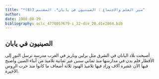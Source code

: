 ```yaml
---
title: "*سير العلم والاجتماع : الصينيون في يابان*. المقتبس 3(8)"
author: 
date: 1908-08-29
bibliography: oclc_4770057679-i_32-div_20.d1e2864.bib
---
```




##  الصينيون في يابان 


 أصبحت بلاد اليابان في الشرق مثل برلين وباريز في الغرب مدرسة ترسل النور إلى الأقطار فلم يدن في مدارسها منذ  ثماني  سنين غير  ثمانية  تلاميذ من أبناء الصين وأصبح   فيها الآن  عشرة  آلاف  وزاد فيها تلاميذ الهنود  ثلاثة  أضعاف ما كانوا منذ حرب الروس الأخيرة. 
